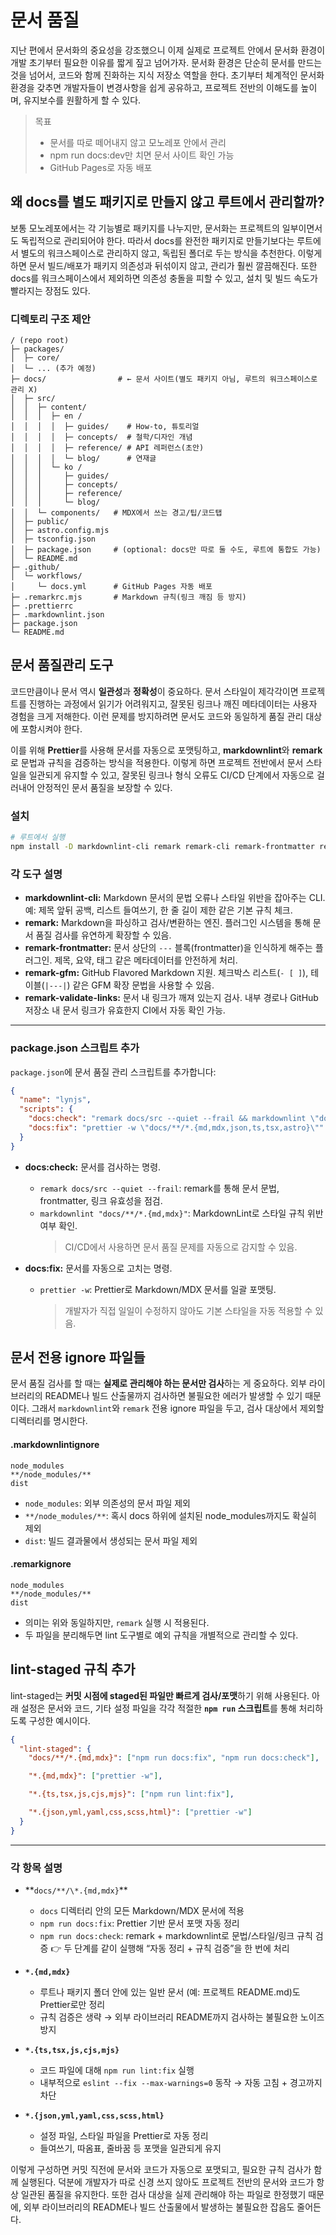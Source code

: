 # 문서 품질

지난 편에서 문서화의 중요성을 강조했으니 이제 실제로 프로젝트 안에서 문서화 환경이 개발 초기부터 필요한 이유를 짧게 짚고
넘어가자. 문서화 환경은 단순히 문서를 만드는 것을 넘어서, 코드와 함께 진화하는 지식 저장소 역할을 한다. 초기부터
체계적인 문서화 환경을 갖추면 개발자들이 변경사항을 쉽게 공유하고, 프로젝트 전반의 이해도를 높이며, 유지보수를 원활하게
할 수 있다.

> 목표
>
> - 문서를 따로 떼어내지 않고 모노레포 안에서 관리
> - npm run docs:dev만 치면 문서 사이트 확인 가능
> - GitHub Pages로 자동 배포

## 왜 docs를 별도 패키지로 만들지 않고 루트에서 관리할까?

보통 모노레포에서는 각 기능별로 패키지를 나누지만, 문서화는 프로젝트의 일부이면서도 독립적으로 관리되어야 한다. 따라서
docs를 완전한 패키지로 만들기보다는 루트에서 별도의 워크스페이스로 관리하지 않고, 독립된 폴더로 두는 방식을 추천한다.
이렇게 하면 문서 빌드/배포가 패키지 의존성과 뒤섞이지 않고, 관리가 훨씬 깔끔해진다. 또한 docs를 워크스페이스에서
제외하면 의존성 충돌을 피할 수 있고, 설치 및 빌드 속도가 빨라지는 장점도 있다.

### 디렉토리 구조 제안

```text
/ (repo root)
├─ packages/
│  ├─ core/
│  └─ ... (추가 예정)
├─ docs/                # ← 문서 사이트(별도 패키지 아님, 루트의 워크스페이스로 관리 X)
│  ├─ src/
│  │  ├─ content/
│  │  │  ├─ en /
│  │  │  │  ├─ guides/    # How-to, 튜토리얼
│  │  │  │  ├─ concepts/  # 철학/디자인 개념
│  │  │  │  ├─ reference/ # API 레퍼런스(초안)
│  │  │  │  └─ blog/      # 연재글
│  │  │  └─ ko /
│  │  │     ├─ guides/
│  │  │     ├─ concepts/
│  │  │     ├─ reference/
│  │  │     └─ blog/
│  │  └─ components/   # MDX에서 쓰는 경고/팁/코드탭
│  ├─ public/
│  ├─ astro.config.mjs
│  ├─ tsconfig.json
│  ├─ package.json     # (optional: docs만 따로 둘 수도, 루트에 통합도 가능)
│  └─ README.md
├─ .github/
│  └─ workflows/
│     └─ docs.yml      # GitHub Pages 자동 배포
├─ .remarkrc.mjs       # Markdown 규칙(링크 깨짐 등 방지)
├─ .prettierrc
├─ .markdownlint.json
├─ package.json
└─ README.md
```

## 문서 품질관리 도구

코드만큼이나 문서 역시 **일관성**과 **정확성**이 중요하다. 문서 스타일이 제각각이면 프로젝트를 진행하는 과정에서 읽기가
어려워지고, 잘못된 링크나 깨진 메타데이터는 사용자 경험을 크게 저해한다. 이런 문제를 방지하려면 문서도 코드와 동일하게
품질 관리 대상에 포함시켜야 한다.

이를 위해 **Prettier**를 사용해 문서를 자동으로 포맷팅하고, **markdownlint**와 **remark**로 문법과 규칙을 검증하는
방식을 적용한다. 이렇게 하면 프로젝트 전반에서 문서 스타일을 일관되게 유지할 수 있고, 잘못된 링크나 형식 오류도 CI/CD
단계에서 자동으로 걸러내어 안정적인 문서 품질을 보장할 수 있다.

### 설치

```bash
# 루트에서 실행
npm install -D markdownlint-cli remark remark-cli remark-frontmatter remark-gfm remark-validate-links
```

### 각 도구 설명

- **markdownlint-cli:** Markdown 문서의 문법 오류나 스타일 위반을 잡아주는 CLI. 예: 제목 앞뒤 공백, 리스트 들여쓰기, 한
  줄 길이 제한 같은 기본 규칙 체크.
- **remark:** Markdown을 파싱하고 검사/변환하는 엔진. 플러그인 시스템을 통해 문서 품질 검사를 유연하게 확장할 수 있음.
- **remark-frontmatter:** 문서 상단의 `---` 블록(frontmatter)을 인식하게 해주는 플러그인. 제목, 요약, 태그 같은
  메타데이터를 안전하게 처리.
- **remark-gfm:** GitHub Flavored Markdown 지원. 체크박스 리스트(`- [ ]`), 테이블(`|---|`) 같은 GFM 확장 문법을 사용할
  수 있음.
- **remark-validate-links:** 문서 내 링크가 깨져 있는지 검사. 내부 경로나 GitHub 저장소 내 문서 링크가 유효한지 CI에서
  자동 확인 가능.

---

### package.json 스크립트 추가

`package.json`에 문서 품질 관리 스크립트를 추가합니다:

```json
{
  "name": "lynjs",
  "scripts": {
    "docs:check": "remark docs/src --quiet --frail && markdownlint \"docs/**/*.{md,mdx}\"",
    "docs:fix": "prettier -w \"docs/**/*.{md,mdx,json,ts,tsx,astro}\""
  }
}
```

- **docs:check:** 문서를 검사하는 명령.
  - `remark docs/src --quiet --frail`: remark를 통해 문서 문법, frontmatter, 링크 유효성을 점검.
  - `markdownlint "docs/**/*.{md,mdx}"`: MarkdownLint로 스타일 규칙 위반 여부 확인.
    > CI/CD에서 사용하면 문서 품질 문제를 자동으로 감지할 수 있음.

- **docs:fix:** 문서를 자동으로 고치는 명령.
  - `prettier -w`: Prettier로 Markdown/MDX 문서를 일괄 포맷팅.
    > 개발자가 직접 일일이 수정하지 않아도 기본 스타일을 자동 적용할 수 있음.

## 문서 전용 ignore 파일들

문서 품질 검사를 할 때는 **실제로 관리해야 하는 문서만 검사**하는 게 중요하다. 외부 라이브러리의 README나 빌드
산출물까지 검사하면 불필요한 에러가 발생할 수 있기 때문이다. 그래서 `markdownlint`와 `remark` 전용 ignore 파일을 두고,
검사 대상에서 제외할 디렉터리를 명시한다.

#### .markdownlintignore

```ignore
node_modules
**/node_modules/**
dist
```

- `node_modules`: 외부 의존성의 문서 파일 제외
- `**/node_modules/**`: 혹시 docs 하위에 설치된 node_modules까지도 확실히 제외
- `dist`: 빌드 결과물에서 생성되는 문서 파일 제외

#### .remarkignore

```ignore
node_modules
**/node_modules/**
dist
```

- 의미는 위와 동일하지만, `remark` 실행 시 적용된다.
- 두 파일을 분리해두면 lint 도구별로 예외 규칙을 개별적으로 관리할 수 있다.

## lint-staged 규칙 추가

lint-staged는 **커밋 시점에 staged된 파일만 빠르게 검사/포맷**하기 위해 사용된다. 아래 설정은 문서와 코드, 기타 설정
파일을 각각 적절한 **`npm run` 스크립트**를 통해 처리하도록 구성한 예시이다.

```json
{
  "lint-staged": {
    "docs/**/*.{md,mdx}": ["npm run docs:fix", "npm run docs:check"],

    "*.{md,mdx}": ["prettier -w"],

    "*.{ts,tsx,js,cjs,mjs}": ["npm run lint:fix"],

    "*.{json,yml,yaml,css,scss,html}": ["prettier -w"]
  }
}
```

---

### 각 항목 설명

- **`docs/**/\*.{md,mdx}`\*\*
  - `docs` 디렉터리 안의 모든 Markdown/MDX 문서에 적용
  - `npm run docs:fix`: Prettier 기반 문서 포맷 자동 정리
  - `npm run docs:check`: remark + markdownlint로 문법/스타일/링크 규칙 검증 👉 두 단계를 같이 실행해 “자동 정리 + 규칙
    검증”을 한 번에 처리

- **`*.{md,mdx}`**
  - 루트나 패키지 폴더 안에 있는 일반 문서 (예: 프로젝트 README.md)도 Prettier로만 정리
  - 규칙 검증은 생략 → 외부 라이브러리 README까지 검사하는 불필요한 노이즈 방지

- **`*.{ts,tsx,js,cjs,mjs}`**
  - 코드 파일에 대해 `npm run lint:fix` 실행
  - 내부적으로 `eslint --fix --max-warnings=0` 동작 → 자동 고침 + 경고까지 차단

- **`*.{json,yml,yaml,css,scss,html}`**
  - 설정 파일, 스타일 파일을 Prettier로 자동 정리
  - 들여쓰기, 따옴표, 줄바꿈 등 포맷을 일관되게 유지

이렇게 구성하면 커밋 직전에 문서와 코드가 자동으로 포맷되고, 필요한 규칙 검사가 함께 실행된다. 덕분에 개발자가 따로 신경
쓰지 않아도 프로젝트 전반의 문서와 코드가 항상 일관된 품질을 유지한다. 또한 검사 대상을 실제 관리해야 하는 파일로
한정했기 때문에, 외부 라이브러리의 README나 빌드 산출물에서 발생하는 불필요한 잡음도 줄어든다.
